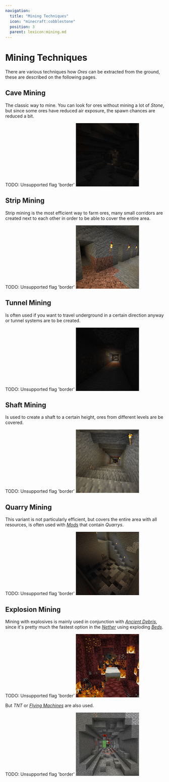 ```yaml
---
navigation:
  title: "Mining Techniques"
  icon: "minecraft:cobblestone"
  position: 3
  parent: lexicon:mining.md
---
```


# Mining Techniques

There are various techniques how *Ores* can be extracted from the ground, these are described on the following pages.

## Cave Mining

The classic way to mine. You can look for ores without mining a lot of *Stone*, but since some ores have reduced air exposure, the spawn chances are reduced a bit.

TODO: Unsupported flag 'border'
![](cave_mining.png)

## Strip Mining

Strip mining is the most efficient way to farm ores, many small corridors are created next to each other in order to be able to cover the entire area.

TODO: Unsupported flag 'border'
![](strip_mining.png)

## Tunnel Mining

Is often used if you want to travel underground in a certain direction anyway or tunnel systems are to be created.

TODO: Unsupported flag 'border'
![](tunnel_mining.png)

## Shaft Mining

Is used to create a shaft to a certain height, ores from different levels are be covered.

TODO: Unsupported flag 'border'
![](shaft_mining.png)

## Quarry Mining

This variant is not particularly efficient, but covers the entire area with all resources, is often used with [*Mods*](../modifications/mods.md) that contain *Quarrys*.

TODO: Unsupported flag 'border'
![](quarry_mining.png)

## Explosion Mining

Mining with explosives is mainly used in conjunction with [*Ancient Debris*](../rare/netherite.md), since it's pretty much the fastest option in the [*Nether*](../world/dimensions.md#nether) using exploding [*Beds*](../useables/bed.md).

TODO: Unsupported flag 'border'
![](explosion_mining.png)

But *TNT* or [*Flying Machines*](../redstone/flying_machines.md) are also used.

TODO: Unsupported flag 'border'
![](mining_machine.png)

